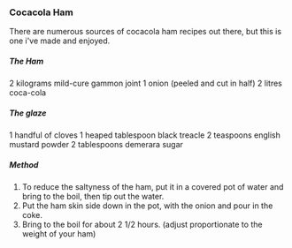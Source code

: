 ### Cocacola Ham

There are numerous sources of cocacola ham recipes out there, but this is one i've made and enjoyed.

##### The Ham
2 kilograms mild-cure gammon joint
1 onion (peeled and cut in half)
2 litres coca-cola

##### The glaze
1 handful of cloves
1 heaped tablespoon black treacle
2 teaspoons english mustard powder
2 tablespoons demerara sugar

##### Method
1. To reduce the saltyness of the ham, put it in a covered pot of water and bring to the boil, then tip out the water.
2. Put the ham skin side down in the pot, with the onion and pour in the coke.
3. Bring to the boil for about 2 1/2 hours. (adjust proportionate to the weight of your ham)
